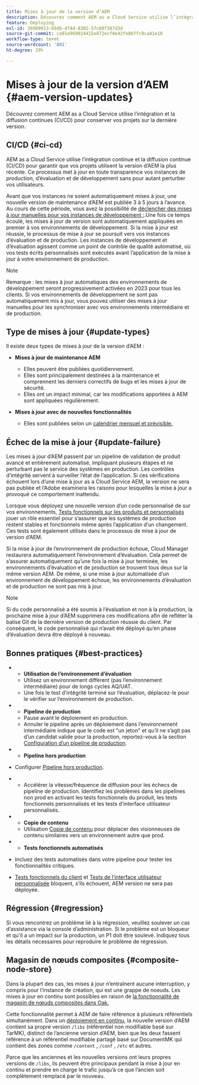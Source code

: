 ```yaml
---
title: Mises à jour de la version d’AEM
description: Découvrez comment AEM as a Cloud Service utilise l’intégration et la diffusion continues (CI/CD) pour conserver vos projets sur la dernière version.
feature: Deploying
exl-id: 36989913-69db-4f4d-8302-57c60f387d3d
source-git-commit: ca91e969014415e872ecf8e42fe86ffc9ca41e10
workflow-type: tm+mt
source-wordcount: '801'
ht-degree: 29%

---
```



# Mises à jour de la version d’AEM {#aem-version-updates}

Découvrez comment AEM as a Cloud Service utilise l’intégration et la diffusion continues (CI/CD) pour conserver vos projets sur la dernière version.

## CI/CD {#ci-cd}

AEM as a Cloud Service utilise l’intégration continue et la diffusion continue (CI/CD) pour garantir que vos projets utilisent la version d’AEM la plus récente. Ce processus met à jour en toute transparence vos instances de production, d’évaluation et de développement sans pour autant perturber vos utilisateurs.

Avant que vos instances ne soient automatiquement mises à jour, une nouvelle version de maintenance d’AEM est publiée 3 à 5 jours à l’avance. Au cours de cette période, vous avez la possibilité de [déclencher des mises à jour manuelles pour vos instances de développement ;](/help/implementing/cloud-manager/manage-environments.md#updating-dev-environment).Une fois ce temps écoulé, les mises à jour de version sont automatiquement appliquées en premier à vos environnements de développement. Si la mise à jour est réussie, le processus de mise à jour se poursuit vers vos instances d’évaluation et de production. Les instances de développement et d’évaluation agissent comme un point de contrôle de qualité automatisé, où vos tests écrits personnalisés sont exécutés avant l’application de la mise à jour à votre environnement de production.

>[!NOTE]
>
> Remarque : les mises à jour automatiques des environnements de développement seront progressivement activées en 2023 pour tous les clients. Si vos environnements de développement ne sont pas automatiquement mis à jour, vous pouvez utiliser des mises à jour manuelles pour les synchroniser avec vos environnements intermédiaire et de production.


## Type de mises à jour {#update-types}

Il existe deux types de mises à jour de la version d’AEM :

* **Mises à jour de maintenance AEM**

   * Elles peuvent être publiées quotidiennement.
   * Elles sont principalement destinées à la maintenance et comprennent les derniers correctifs de bugs et les mises à jour de sécurité.
   * Elles ont un impact minimal, car les modifications apportées à AEM sont appliquées régulièrement.

* **Mises à jour avec de nouvelles fonctionnalités**

   * Elles sont publiées selon un [calendrier mensuel et prévisible.](https://experienceleague.adobe.com/docs/experience-manager-release-information/aem-release-updates/update-releases-roadmap.html?lang=fr)

## Échec de la mise à jour {#update-failure}

Les mises à jour d’AEM passent par un pipeline de validation de produit avancé et entièrement automatisé, impliquant plusieurs étapes et ne perturbant pas le service des systèmes en production. Les contrôles d’intégrité servent à surveiller l’état de l’application. Si ces vérifications échouent lors d’une mise à jour as a Cloud Service AEM, la version ne sera pas publiée et l’Adobe examinera les raisons pour lesquelles la mise à jour a provoqué ce comportement inattendu.

Lorsque vous déployez une nouvelle version d’un code personnalisé de sur vos environnements, [Tests fonctionnels sur les produits et personnalisés](/help/implementing/cloud-manager/overview-test-results.md#functional-testing) jouer un rôle essentiel pour s’assurer que les systèmes de production restent stables et fonctionnels même après l’application d’un changement. Ces tests sont également utilisés dans le processus de mise à jour de version d’AEM.

Si la mise à jour de l’environnement de production échoue, Cloud Manager restaurera automatiquement l’environnement d’évaluation. Cela permet de s’assurer automatiquement qu’une fois la mise à jour terminée, les environnements d’évaluation et de production se trouvent tous deux sur la même version AEM.
De même, si une mise à jour automatisée d’un environnement de développement échoue, les environnements d’évaluation et de production ne sont pas mis à jour.

>[!NOTE]
>
>Si du code personnalisé a été soumis à l’évaluation et non à la production, la prochaine mise à jour d’AEM supprimera ces modifications afin de refléter la balise Git de la dernière version de production réussie du client. Par conséquent, le code personnalisé qui n’avait été déployé qu’en phase d’évaluation devra être déployé à nouveau.

## Bonnes pratiques {#best-practices}

* 
   * **Utilisation de l’environnement d’évaluation**
   * Utilisez un environnement différent (pas l’environnement intermédiaire) pour de longs cycles AQ/UAT.
   * Une fois le test d’intégrité terminé sur l’évaluation, déplacez-le pour le vérifier sur l’environnement de production.

* 
   * **Pipeline de production**
   * Pause avant le déploiement en production.
   * Annuler le pipeline après un déploiement dans l’environnement intermédiaire indique que le code est &quot;un jeton&quot; et qu’il ne s’agit pas d’un candidat valide pour la production, reportez-vous à la section [Configuration d’un pipeline de production](/help/implementing/cloud-manager/configuring-pipelines/configuring-production-pipelines.md).

* 
   * **Pipeline hors production**
* Configurer [Pipeline hors production](/help/implementing/cloud-manager/configuring-pipelines/configuring-non-production-pipelines.md#full-stack-code).
* 
   * Accélérer la vitesse/fréquence de diffusion pour les échecs de pipeline de production.  Identifiez les problèmes dans les pipelines non prod en activant les tests fonctionnels du produit, les tests fonctionnels personnalisés et les tests d’interface utilisateur personnalisés.

* 
   * **Copie de contenu**
   * Utilisation [Copie de contenu](/help/implementing/developing/tools/content-copy.md) pour déplacer des visionneuses de contenu similaires vers un environnement autre que prod.

* 
   * **Tests fonctionnels automatisés**
* Incluez des tests automatisés dans votre pipeline pour tester les fonctionnalités critiques.
* [Tests fonctionnels du client](/help/implementing/cloud-manager/functional-testing.md#custom-functional-testing) et [Tests de l’interface utilisateur personnalisée](/help/implementing/cloud-manager/functional-testing.md#custom-ui-testing) bloquent, s’ils échouent, AEM version ne sera pas déployée.

## Régression {#regression}

Si vous rencontrez un problème lié à la régression, veuillez soulever un cas d’assistance via la console d’administration.  Si le problème est un bloqueur et qu&#39;il a un impact sur la production, un P1 doit être soulevé.  Indiquez tous les détails nécessaires pour reproduire le problème de régression.

## Magasin de nœuds composites {#composite-node-store}

Dans la plupart des cas, les mises à jour n’entraînent aucune interruption, y compris pour l’instance de création, qui est une grappe de noeuds. Les mises à jour en continu sont possibles en raison de [la fonctionnalité de magasin de nœuds composites dans Oak.](https://jackrabbit.apache.org/oak/docs/nodestore/compositens.html)

Cette fonctionnalité permet à AEM de faire référence à plusieurs référentiels simultanément. Dans un [déploiement en continu,](/help/implementing/deploying/overview.md#how-rolling-deployments-work) la nouvelle version d’AEM contient sa propre version `/libs` (référentiel non modifiable basé sur TarMK), distinct de l’ancienne version d’AEM, bien que les deux fassent référence à un référentiel modifiable partagé basé sur DocumentMK qui contient des zones comme `/content` , `/conf` , `/etc` et autres.

Parce que les anciennes et les nouvelles versions ont leurs propres versions de `/libs`, ils peuvent être principaux pendant la mise à jour en continu et prendre en charge le trafic jusqu’à ce que l’ancien soit complètement remplacé par le nouveau.
